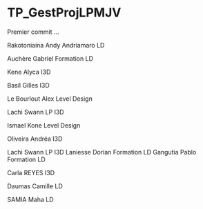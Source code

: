# TP_GestProjLPMJV



Premier commit ...

Rakotoniaina Andy Andriamaro LD

Auchère Gabriel Formation LD

Kene Alyca I3D

Basil Gilles I3D

Le Bourlout Alex Level Design

Lachi Swann LP I3D

Ismael Kone Level Design

Oliveira Andréa I3D

Lachi Swann LP I3D
Laniesse Dorian Formation LD
Gangutia Pablo Formation LD

Carla REYES I3D

Daumas Camille LD

SAMIA Maha LD

